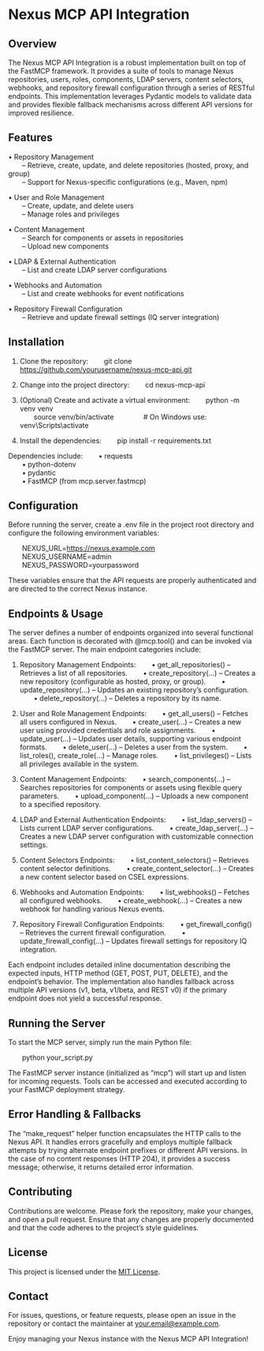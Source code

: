 Nexus MCP API Integration
===========================

Overview
--------
The Nexus MCP API Integration is a robust implementation built on top of the FastMCP framework. It provides a suite of tools to manage Nexus repositories, users, roles, components, LDAP servers, content selectors, webhooks, and repository firewall configuration through a series of RESTful endpoints. This implementation leverages Pydantic models to validate data and provides flexible fallback mechanisms across different API versions for improved resilience.

Features
--------
• Repository Management  
  – Retrieve, create, update, and delete repositories (hosted, proxy, and group)  
  – Support for Nexus-specific configurations (e.g., Maven, npm)  

• User and Role Management  
  – Create, update, and delete users  
  – Manage roles and privileges  

• Content Management  
  – Search for components or assets in repositories  
  – Upload new components  

• LDAP & External Authentication  
  – List and create LDAP server configurations  

• Webhooks and Automation  
  – List and create webhooks for event notifications  

• Repository Firewall Configuration  
  – Retrieve and update firewall settings (IQ server integration)

Installation
------------
1. Clone the repository:
  git clone https://github.com/yourusername/nexus-mcp-api.git

2. Change into the project directory:
  cd nexus-mcp-api

3. (Optional) Create and activate a virtual environment:
  python -m venv venv  
  source venv/bin/activate      # On Windows use: venv\Scripts\activate

4. Install the dependencies:
  pip install -r requirements.txt

Dependencies include:
  • requests  
  • python-dotenv  
  • pydantic  
  • FastMCP (from mcp.server.fastmcp)

Configuration
-------------
Before running the server, create a .env file in the project root directory and configure the following environment variables:

  NEXUS_URL=https://nexus.example.com  
  NEXUS_USERNAME=admin  
  NEXUS_PASSWORD=yourpassword

These variables ensure that the API requests are properly authenticated and are directed to the correct Nexus instance.

Endpoints & Usage
-----------------
The server defines a number of endpoints organized into several functional areas. Each function is decorated with @mcp.tool() and can be invoked via the FastMCP server. The main endpoint categories include:

1. Repository Management Endpoints:
  • get_all_repositories() – Retrieves a list of all repositories.
  • create_repository(...) – Creates a new repository (configurable as hosted, proxy, or group).
  • update_repository(...) – Updates an existing repository’s configuration.
  • delete_repository(...) – Deletes a repository by its name.

2. User and Role Management Endpoints:
  • get_all_users() – Fetches all users configured in Nexus.
  • create_user(...) – Creates a new user using provided credentials and role assignments.
  • update_user(...) – Updates user details, supporting various endpoint formats.
  • delete_user(...) – Deletes a user from the system.
  • list_roles(), create_role(...) – Manage roles.
  • list_privileges() – Lists all privileges available in the system.

3. Content Management Endpoints:
  • search_components(...) – Searches repositories for components or assets using flexible query parameters.
  • upload_component(...) – Uploads a new component to a specified repository.

4. LDAP and External Authentication Endpoints:
  • list_ldap_servers() – Lists current LDAP server configurations.
  • create_ldap_server(...) – Creates a new LDAP server configuration with customizable connection settings.

5. Content Selectors Endpoints:
  • list_content_selectors() – Retrieves content selector definitions.
  • create_content_selector(...) – Creates a new content selector based on CSEL expressions.

6. Webhooks and Automation Endpoints:
  • list_webhooks() – Fetches all configured webhooks.
  • create_webhook(...) – Creates a new webhook for handling various Nexus events.

7. Repository Firewall Configuration Endpoints:
  • get_firewall_config() – Retrieves the current firewall configuration.
  • update_firewall_config(...) – Updates firewall settings for repository IQ integration.

Each endpoint includes detailed inline documentation describing the expected inputs, HTTP method (GET, POST, PUT, DELETE), and the endpoint’s behavior. The implementation also handles fallback across multiple API versions (v1, beta, v1/beta, and REST v0) if the primary endpoint does not yield a successful response.

Running the Server
------------------
To start the MCP server, simply run the main Python file:

  python your_script.py

The FastMCP server instance (initialized as “mcp”) will start up and listen for incoming requests. Tools can be accessed and executed according to your FastMCP deployment strategy.

Error Handling & Fallbacks
--------------------------
The “make_request” helper function encapsulates the HTTP calls to the Nexus API. It handles errors gracefully and employs multiple fallback attempts by trying alternate endpoint prefixes or different API versions. In the case of no content responses (HTTP 204), it provides a success message; otherwise, it returns detailed error information.

Contributing
------------
Contributions are welcome. Please fork the repository, make your changes, and open a pull request. Ensure that any changes are properly documented and that the code adheres to the project’s style guidelines.

License
-------
This project is licensed under the [MIT License](LICENSE).

Contact
-------
For issues, questions, or feature requests, please open an issue in the repository or contact the maintainer at your.email@example.com.

Enjoy managing your Nexus instance with the Nexus MCP API Integration!